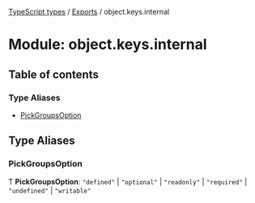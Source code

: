 [TypeScript types](../index.md) / [Exports](../modules.md) / object.keys.internal

# Module: object.keys.internal

## Table of contents

### Type Aliases

- [PickGroupsOption](object_keys_internal.md#pickgroupsoption)

## Type Aliases

### PickGroupsOption

Ƭ **PickGroupsOption**: ``"defined"`` \| ``"optional"`` \| ``"readonly"`` \| ``"required"`` \| ``"undefined"`` \| ``"writable"``

